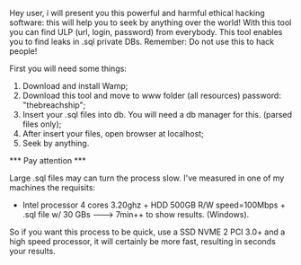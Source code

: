Hey user, i will present you this powerful and harmful ethical hacking software: this will help you to seek by anything over the world!
With this tool you can find ULP (url, login, password) from everybody. This tool enables you to find leaks in .sql private DBs.
Remember: Do not use this to hack people!

First you will need some things:

1. Download and install Wamp;
2. Download this tool and move to www folder (all resources) password: "thebreachship";
3. Insert your .sql files into db. You will need a db manager for this. (parsed files only);
4. After insert your files, open browser at localhost;
5. Seek by anything.

*** Pay attention ***

Large .sql files may can turn the process slow.
I've measured in one of my machines the requisits:


* Intel processor 4 cores 3.20ghz + HDD 500GB R/W speed=100Mbps + .sql file w/ 30 GBs ---> 7min++ to show results. (Windows).

So if you want this process to be quick, use a SSD NVME 2 PCI 3.0+ and a high speed processor, it will certainly be more fast,
resulting in seconds your results.

